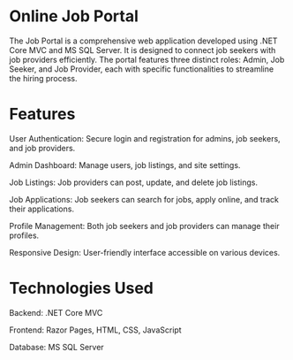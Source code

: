 # Online Job Portal
The Job Portal is a comprehensive web application developed using .NET Core MVC and MS SQL Server. It is designed to connect job seekers with job providers efficiently. The portal features three distinct roles: Admin, Job Seeker, and Job Provider, each with specific functionalities to streamline the hiring process.

# Features
User Authentication: Secure login and registration for admins, job seekers, and job providers.

Admin Dashboard: Manage users, job listings, and site settings.

Job Listings: Job providers can post, update, and delete job listings.

Job Applications: Job seekers can search for jobs, apply online, and track their applications.

Profile Management: Both job seekers and job providers can manage their profiles.

Responsive Design: User-friendly interface accessible on various devices.

# Technologies Used
Backend: .NET Core MVC

Frontend: Razor Pages, HTML, CSS, JavaScript

Database: MS SQL Server
 
